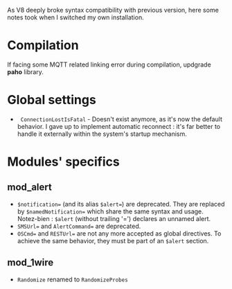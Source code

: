 As V8 deeply broke syntax compatibility with previous version, here some notes took when I switched my own installation.

# Compilation

If facing some MQTT related linking error during compilation, updgrade **paho** library.

# Global settings 

- ` ConnectionLostIsFatal` - Doesn't exist anymore, as it's now the default behavior.
I gave up to implement automatic reconnect : it's far better to handle it externally within the system's startup mechanism.

# Modules' specifics

## mod_alert

- `$notification=` (and its alias `$alert=`)  are deprecated. They are replaced by `$namedNotification=` which share the same syntax and usage.<br>
Notez-bien : `$alert` (without trailing '=') declares an unnamed alert.
- `SMSUrl=` and `AlertCommand=` are deprecated.
- `OSCmd=` and `RESTUrl=` are not any more accepted as global directives. To  achieve the same behavior, they must be part of an `$alert` section.

## mod_1wire

- `Randomize` renamed to `RandomizeProbes`
